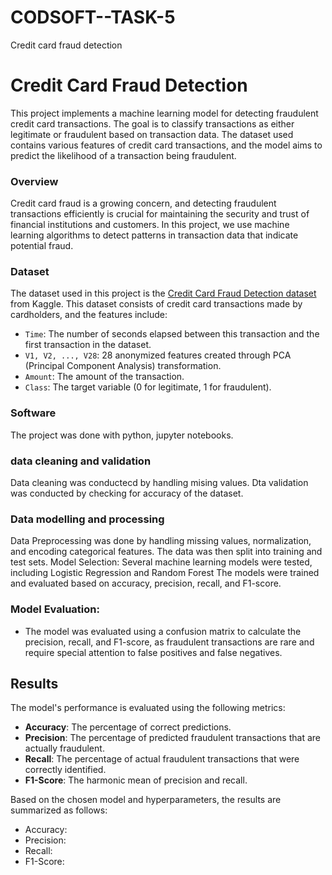 # CODSOFT--TASK-5
Credit card fraud detection
# Credit Card Fraud Detection

This project implements a machine learning model for detecting fraudulent credit card transactions. The goal is to classify transactions as either legitimate or fraudulent based on transaction data. The dataset used contains various features of credit card transactions, and the model aims to predict the likelihood of a transaction being fraudulent.
### Overview

Credit card fraud is a growing concern, and detecting fraudulent transactions efficiently is crucial for maintaining the security and trust of financial institutions and customers. In this project, we use machine learning algorithms to detect patterns in transaction data that indicate potential fraud.

### Dataset

The dataset used in this project is the [Credit Card Fraud Detection dataset](https://www.kaggle.com/mlg-ulb/creditcardfraud) from Kaggle. This dataset consists of credit card transactions made by cardholders, and the features include:

- `Time`: The number of seconds elapsed between this transaction and the first transaction in the dataset.
- `V1, V2, ..., V28`: 28 anonymized features created through PCA (Principal Component Analysis) transformation.
- `Amount`: The amount of the transaction.
- `Class`: The target variable (0 for legitimate, 1 for fraudulent).

### Software
The project was done with python, jupyter notebooks.

### data cleaning and validation
Data cleaning was conductecd by handling mising values.
Dta validation was conducted by checking for accuracy of the dataset.

### Data modelling and processing
 Data Preprocessing was done by handling missing values, normalization, and encoding categorical features.
The data was then split into training and test sets.
Model Selection:
    Several machine learning models were tested, including Logistic Regression and Random Forest
    The models were trained and evaluated based on accuracy, precision, recall, and F1-score.
### Model Evaluation:
   - The model was evaluated using a confusion matrix to calculate the precision, recall, and F1-score, as fraudulent transactions are rare and require special attention to false positives and false negatives.

## Results

The model's performance is evaluated using the following metrics:

- **Accuracy**: The percentage of correct predictions.
- **Precision**: The percentage of predicted fraudulent transactions that are actually fraudulent.
- **Recall**: The percentage of actual fraudulent transactions that were correctly identified.
- **F1-Score**: The harmonic mean of precision and recall.

Based on the chosen model and hyperparameters, the results are summarized as follows:

- Accuracy: 
- Precision: 
- Recall: 
- F1-Score: 



